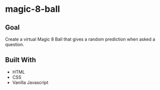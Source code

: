 # magic-8-ball

## Goal
Create a virtual Magic 8 Ball that gives a random prediction when asked a question.

## Built With
* HTML
* CSS
* Vanilla Javascript

